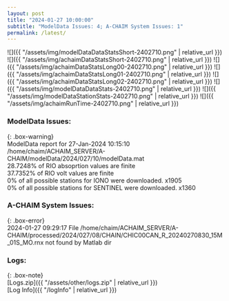 ```yaml
---
layout: post
title: "2024-01-27 10:00:00"
subtitle: "ModelData Issues: 4; A-CHAIM System Issues: 1"
permalink: /latest/
---
```


![]({{ "/assets/img/modelDataDataStatsShort-2402710.png" | relative_url }})
![]({{ "/assets/img/achaimDataStatsShort-2402710.png" | relative_url }})
![]({{ "/assets/img/achaimDataStatsLong00-2402710.png" | relative_url }})
![]({{ "/assets/img/achaimDataStatsLong01-2402710.png" | relative_url }})
![]({{ "/assets/img/achaimDataStatsLong02-2402710.png" | relative_url }})
![]({{ "/assets/img/modelDataDataStats-2402710.png" | relative_url }})
![]({{ "/assets/img/modelDataStationStats-2402710.png" | relative_url }})
![]({{ "/assets/img/achaimRunTime-2402710.png" | relative_url }})


### ModelData Issues:  
  
{: .box-warning}  
 ModelData report for 27-Jan-2024 10:15:10   
 /home/chaim/ACHAIM_SERVER/A-CHAIM/modelData/2024/027/10/modelData.mat   
 28.7248% of RIO absoprtion values are finite   
 37.7352% of RIO volt values are finite   
 0% of all possible stations for IONO were downloaded. x1905   
 0% of all possible stations for SENTINEL were downloaded. x1360   
  
### A-CHAIM System Issues:  
  
{: .box-error}  
2024-01-27 09:29:17 File /home/chaim/ACHAIM_SERVER/A-CHAIM/processed/2024/027/08/CHAIN/CHIC00CAN_R_20240270830_15M_01S_MO.rnx not found by Matlab dir  

### Logs:  
  
{: .box-note}  
[Logs.zip]({{ "/assets/other/logs.zip" | relative_url }})  
[Log Info]({{ "/logInfo" | relative_url }})  
